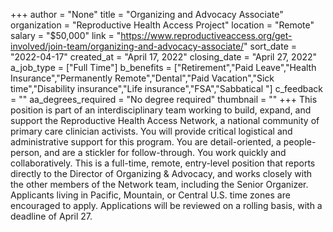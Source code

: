 +++
author = "None"
title = "Organizing and Advocacy Associate"
organization = "Reproductive Health Access Project"
location = "Remote"
salary = "$50,000"
link = "https://www.reproductiveaccess.org/get-involved/join-team/organizing-and-advocacy-associate/"
sort_date = "2022-04-17"
created_at = "April 17, 2022"
closing_date = "April 27, 2022"
a_job_type = ["Full Time"]
b_benefits = ["Retirement","Paid Leave","Health Insurance","Permanently Remote","Dental","Paid Vacation","Sick time","Disability insurance","Life insurance","FSA","Sabbatical "]
c_feedback = ""
aa_degrees_required = "No degree required"
thumbnail = ""
+++
This position is part of an interdisciplinary team working to build, expand, and support the Reproductive Health Access Network, a national community of primary care clinician activists. You will provide critical logistical and administrative support for this program. You are detail-oriented, a people-person, and are a stickler for follow-through. You work quickly and collaboratively. This is a full-time, remote, entry-level position that reports directly to the Director of Organizing & Advocacy, and works closely with the other members of the Network team, including the Senior Organizer. Applicants living in Pacific, Mountain, or Central U.S. time zones are encouraged to apply. Applications will be reviewed on a rolling basis, with a deadline of April 27. 